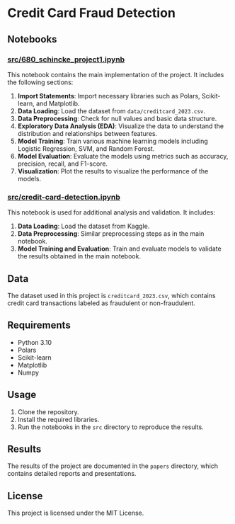# Credit Card Fraud Detection
## Notebooks

### [src/680_schincke_project1.ipynb](src/680_schincke_project1.ipynb)

This notebook contains the main implementation of the project. It includes the following sections:

1. **Import Statements**: Import necessary libraries such as Polars, Scikit-learn, and Matplotlib.
2. **Data Loading**: Load the dataset from `data/creditcard_2023.csv`.
3. **Data Preprocessing**: Check for null values and basic data structure.
4. **Exploratory Data Analysis (EDA)**: Visualize the data to understand the distribution and relationships between features.
5. **Model Training**: Train various machine learning models including Logistic Regression, SVM, and Random Forest.
6. **Model Evaluation**: Evaluate the models using metrics such as accuracy, precision, recall, and F1-score.
7. **Visualization**: Plot the results to visualize the performance of the models.

### [src/credit-card-detection.ipynb](src/credit-card-detection.ipynb)

This notebook is used for additional analysis and validation. It includes:

1. **Data Loading**: Load the dataset from Kaggle.
2. **Data Preprocessing**: Similar preprocessing steps as in the main notebook.
3. **Model Training and Evaluation**: Train and evaluate models to validate the results obtained in the main notebook.

## Data

The dataset used in this project is `creditcard_2023.csv`, which contains credit card transactions labeled as fraudulent or non-fraudulent.

## Requirements

- Python 3.10
- Polars
- Scikit-learn
- Matplotlib
- Numpy

## Usage

1. Clone the repository.
2. Install the required libraries.
3. Run the notebooks in the `src` directory to reproduce the results.

## Results

The results of the project are documented in the `papers` directory, which contains detailed reports and presentations.

## License

This project is licensed under the MIT License.
